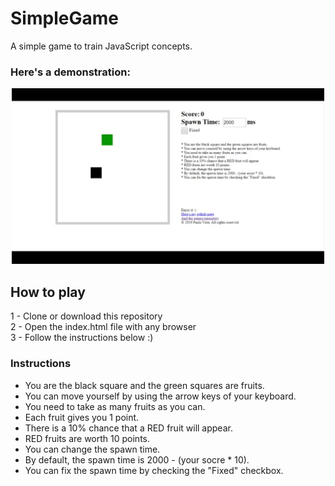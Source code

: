# SimpleGame
A simple game to train JavaScript concepts.

### Here's a demonstration:

<p align="center">
  <img src="img/example.gif" width=500></img>
</p>

## How to play
1 - Clone or download this repository <br>
2 - Open the index.html file with any browser <br>
3 - Follow the instructions below :)

### Instructions

* You are the black square and the green squares are fruits.
* You can move yourself by using the arrow keys of your keyboard.
* You need to take as many fruits as you can.
* Each fruit gives you 1 point.
* There is a 10% chance that a RED fruit will appear.
* RED fruits are worth 10 points.
* You can change the spawn time.
* By default, the spawn time is 2000 - (your socre * 10).
* You can fix the spawn time by checking the "Fixed" checkbox.
